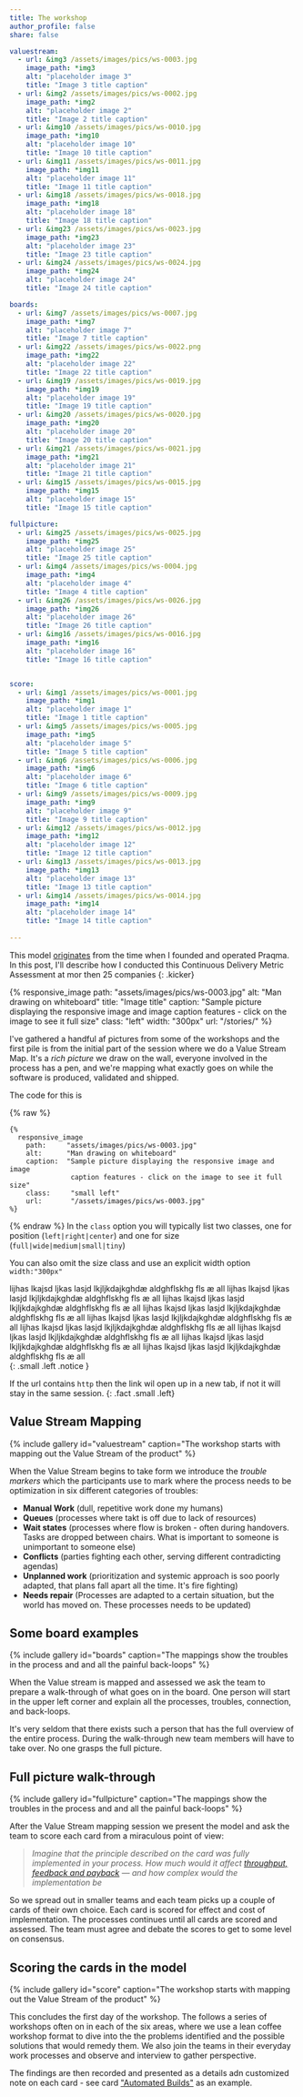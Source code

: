 ```yaml
---
title: The workshop
author_profile: false
share: false

valuestream:
  - url: &img3 /assets/images/pics/ws-0003.jpg
    image_path: *img3
    alt: "placeholder image 3"
    title: "Image 3 title caption"
  - url: &img2 /assets/images/pics/ws-0002.jpg
    image_path: *img2
    alt: "placeholder image 2"
    title: "Image 2 title caption"
  - url: &img10 /assets/images/pics/ws-0010.jpg
    image_path: *img10
    alt: "placeholder image 10"
    title: "Image 10 title caption"  
  - url: &img11 /assets/images/pics/ws-0011.jpg
    image_path: *img11
    alt: "placeholder image 11"
    title: "Image 11 title caption"  
  - url: &img18 /assets/images/pics/ws-0018.jpg
    image_path: *img18
    alt: "placeholder image 18"
    title: "Image 18 title caption"  
  - url: &img23 /assets/images/pics/ws-0023.jpg
    image_path: *img23
    alt: "placeholder image 23"
    title: "Image 23 title caption"  
  - url: &img24 /assets/images/pics/ws-0024.jpg
    image_path: *img24
    alt: "placeholder image 24"
    title: "Image 24 title caption"  

boards:
  - url: &img7 /assets/images/pics/ws-0007.jpg
    image_path: *img7
    alt: "placeholder image 7"
    title: "Image 7 title caption"       
  - url: &img22 /assets/images/pics/ws-0022.png
    image_path: *img22
    alt: "placeholder image 22"
    title: "Image 22 title caption"  
  - url: &img19 /assets/images/pics/ws-0019.jpg
    image_path: *img19
    alt: "placeholder image 19"
    title: "Image 19 title caption"  
  - url: &img20 /assets/images/pics/ws-0020.jpg
    image_path: *img20
    alt: "placeholder image 20"
    title: "Image 20 title caption"  
  - url: &img21 /assets/images/pics/ws-0021.jpg
    image_path: *img21
    alt: "placeholder image 21"
    title: "Image 21 title caption"  
  - url: &img15 /assets/images/pics/ws-0015.jpg
    image_path: *img15
    alt: "placeholder image 15"
    title: "Image 15 title caption"     

fullpicture:
  - url: &img25 /assets/images/pics/ws-0025.jpg
    image_path: *img25
    alt: "placeholder image 25"
    title: "Image 25 title caption"  
  - url: &img4 /assets/images/pics/ws-0004.jpg
    image_path: *img4
    alt: "placeholder image 4"
    title: "Image 4 title caption"       
  - url: &img26 /assets/images/pics/ws-0026.jpg
    image_path: *img26
    alt: "placeholder image 26"
    title: "Image 26 title caption"  
  - url: &img16 /assets/images/pics/ws-0016.jpg
    image_path: *img16
    alt: "placeholder image 16"
    title: "Image 16 title caption"  


score:
  - url: &img1 /assets/images/pics/ws-0001.jpg
    image_path: *img1
    alt: "placeholder image 1"
    title: "Image 1 title caption"
  - url: &img5 /assets/images/pics/ws-0005.jpg
    image_path: *img5
    alt: "placeholder image 5"
    title: "Image 5 title caption"       
  - url: &img6 /assets/images/pics/ws-0006.jpg
    image_path: *img6
    alt: "placeholder image 6"
    title: "Image 6 title caption"       
  - url: &img9 /assets/images/pics/ws-0009.jpg
    image_path: *img9
    alt: "placeholder image 9"
    title: "Image 9 title caption"  
  - url: &img12 /assets/images/pics/ws-0012.jpg
    image_path: *img12
    alt: "placeholder image 12"
    title: "Image 12 title caption"  
  - url: &img13 /assets/images/pics/ws-0013.jpg
    image_path: *img13
    alt: "placeholder image 13"
    title: "Image 13 title caption"  
  - url: &img14 /assets/images/pics/ws-0014.jpg
    image_path: *img14
    alt: "placeholder image 14"
    title: "Image 14 title caption"  
 
---
```


This model [originates](/about-model) from the time when I founded and operated Praqma. In this post, I'll describe how I conducted this Continuous Delivery Metric Assessment at mor then 25 companies
{: .kicker}


{% 
  responsive_image
    path: "assets/images/pics/ws-0003.jpg" 
    alt:                   "Man drawing on whiteboard" 
    title:                 "Image title"
    caption:               "Sample picture displaying the responsive image and image caption 
                             features - click on the image to see it full size"
    class:                  "left"
    width:                  "300px"
    url:                    "/stories/"
%}

I've gathered a handful af pictures from some of the workshops and the first pile is from the initial part of the session where we do a Value Stream Map. It's a _rich picture_ we draw on the wall, everyone involved in the process has a pen, and we're mapping what exactly goes on while the software is produced, validated and shipped. <br clear="both"/>

The code for this is 

{% raw %}
``` liquid
{% 
  responsive_image 
    path:     "assets/images/pics/ws-0003.jpg" 
    alt:      "Man drawing on whiteboard" 
    caption:  "Sample picture displaying the responsive image and image 
               caption features - click on the image to see it full size"
    class:     "small left" 
    url:       "/assets/images/pics/ws-0003.jpg" 
%}
```
{% endraw %}
In the `class` option you will typically list two classes, one for position (`left|right|center`) and one for size (`full|wide|medium|small|tiny`)

You can also omit the size class and use an explicit width option `width:"300px"`




<div>
lijhas lkajsd ljkas lasjd lkjljkdajkghdæ aldghflskhg fls æ all lijhas lkajsd ljkas lasjd lkjljkdajkghdæ aldghflskhg fls æ all lijhas lkajsd ljkas lasjd lkjljkdajkghdæ aldghflskhg fls æ all lijhas lkajsd ljkas lasjd lkjljkdajkghdæ aldghflskhg fls æ all lijhas lkajsd ljkas lasjd lkjljkdajkghdæ aldghflskhg fls æ all lijhas lkajsd ljkas lasjd lkjljkdajkghdæ aldghflskhg fls æ all lijhas lkajsd ljkas lasjd lkjljkdajkghdæ aldghflskhg fls æ all lijhas lkajsd ljkas lasjd lkjljkdajkghdæ aldghflskhg fls æ all lijhas lkajsd ljkas lasjd lkjljkdajkghdæ aldghflskhg fls æ all 
</div>{: .small .left .notice }

If the url contains `http` then the link wil open up in a new tab, if not it will stay in the same session.
{: .fact .small .left}


## Value Stream Mapping
{% include gallery id="valuestream" caption="The workshop starts with mapping out the Value Stream of the product" %}

When the Value Stream begins to take form we introduce the _trouble markers_ which the participants use to mark where the process needs to be optimization in six different categories of troubles:

- **Manual Work** (dull, repetitive work done my humans)
- **Queues** (processes where takt is off due to lack of resources)
- **Wait states** (processes where flow is broken - often during handovers. Tasks are dropped between chairs. What is important to someone is unimportant to someone else)
- **Conflicts** (parties fighting each other, serving different contradicting agendas)
- **Unplanned work** (prioritization and systemic approach is soo poorly adapted, that plans fall apart all the time. It's fire fighting)
- **Needs repair** (Processes are adapted to a certain situation, but the world has moved on. These processes needs to be updated)

## Some board examples
{% include gallery id="boards" caption="The mappings show the troubles in the process and and all the painful back-loops" %}

When the Value stream is mapped and assessed we ask the team to prepare a walk-through of what goes on in the board. One person will start in the upper left corner and explain all the processes, troubles, connection, and back-loops.

It's very seldom that there exists such a person that has the full overview of the entire process. During the walk-through new team members will have to take over. No one grasps the full picture.

## Full picture walk-through
{% include gallery id="fullpicture" caption="The mappings show the troubles in the process and and all the painful back-loops" %}

After the Value Stream mapping session we present the model and ask the team to score each card from a miraculous point of view:

>_Imagine that the principle described on the card was fully implemented in your process. How much would it affect [throughput, feedback and payback](/gauges/) — and how complex would the implementation be_

So we spread out in smaller teams and each team picks up a couple of cards of their own choice. Each card is scored for effect and cost of implementation. The processes continues until all cards are scored and assessed. The team must agree and debate the scores to get to some level on consensus.


## Scoring the cards in the model
{% include gallery id="score" caption="The workshop starts with mapping out the Value Stream of the product" %}


This concludes the first day of the workshop. The follows a series of workshops often on in each of the six areas, where we use a lean coffee workshop format to dive into the the problems identified and the possible solutions that would remedy them. We also join the teams in their everyday work processes and observe and interview to gather perspective.

The findings are then recorded and presented as a details adn customized note on each card - see card ["Automated Builds"](/automated-builds/) as an example.
